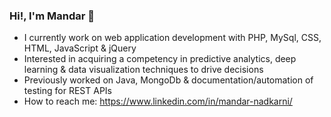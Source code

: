 ### Hi!, I'm Mandar 👋

- I currently work on web application development with PHP, MySql, CSS, HTML, JavaScript & jQuery
- Interested in acquiring a competency in predictive analytics, deep learning & data visualization techniques to drive decisions
- Previously worked on Java, MongoDb & documentation/automation of testing for REST APIs
- How to reach me: https://www.linkedin.com/in/mandar-nadkarni/
